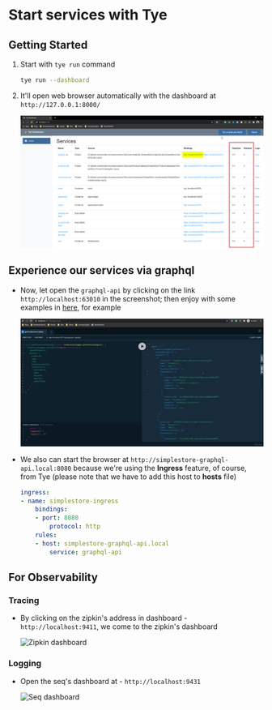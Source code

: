 # Start services with Tye

## Getting Started

1. Start with `tye run` command

    ```bash
    tye run --dashboard
    ```

1. It'll open web browser automatically with the dashboard at `http://127.0.0.1:8000/`

    ![tye's dashboard](images/Tye_Dashboard.png)

## Experience our services via graphql

- Now, let open the `graphql-api` by clicking on the link `http://localhost:63010` in the screenshot; then enjoy with some examples in [here](examples_graphql_query_mutation.md), for example

    ![GraphQL Example](images/Tye_GraphQL_Api.png)

- We also can start the browser at `http://simplestore-graphql-api.local:8080` because we're using the **Ingress** feature, of course, from Tye (please note that we have to add this host to **hosts** file)

    ```yaml
    ingress:
    - name: simplestore-ingress
        bindings:
        - port: 8080
            protocol: http
        rules:
        - host: simplestore-graphql-api.local
            service: graphql-api
    ```

## For Observability

### Tracing

- By clicking on the zipkin's address in dashboard - `http://localhost:9411`, we come to the zipkin's dashboard

    ![Zipkin dashboard](images/Tye_Zipkin_Dashboard.png)

### Logging

- Open the seq's dashboard at - `http://localhost:9431`

    ![Seq dashboard](images/Tye_Seq_Dashboard.png)



